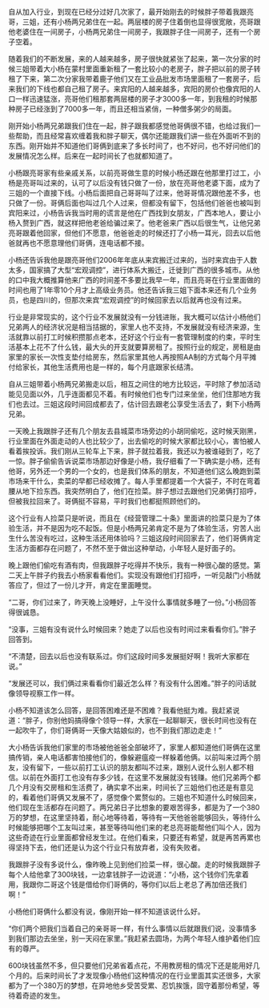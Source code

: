 自从加入行业，到现在已经分过好几次家了，最开始刚去的时候胖子带着我跟亮哥，三姐，还有小杨两兄弟住在一起。两层楼的房子住着倒也显得很宽敞，亮哥跟他老婆住在一间房子，小杨两兄弟住一间房子，我跟胖子住一间房子，还有一个房子空着。

随着我们的不断发展，来的人越来越多，房子很快就紧张了起来，第一次分家的时候三姐带着大小杨在蒙村里面重新租了一套比较小的老房子，胖子把以前的房子转租了下来，第二次分家我带着鹿子他们又在工业品批发市场里面租了一套房子，后来我们的下线也都自己租了房子。来宾阳的人越来越多，宾阳的房价也像宾阳的人口一样迅速猛涨，亮哥他们租那套两层楼的房子才3000多一年，到我租的时候那种房子已经涨到了7000多一年，而且还相当紧俏，一种僧多粥少的局面。

刚开始小杨两兄弟跟我们住在一起，胖子跟我都感觉他哥俩很不错，也给过我们一些帮助，而且经常喜欢缠着我和胖子聊天，偶尔还能跟我们讲一些在外面听不到的东西。刚开始并不知道他们哥俩到底来了多长时间了，也不好问，也不好问他们的发展情况怎么样。后来在一起时间长了也就都知道了。

小杨跟亮哥家有些亲戚关系，以前亮哥做生意的时候小杨还跟在他那里打过工，小杨是亮哥叫过来的，认可了以后没有钱只做了一份，放在亮哥他老婆下面，成为了三姐的一个直接下线。小杨后面把自己哥哥叫了过来，他哥哥情况跟他差不多，也只做了一份。哥俩后面也叫过几个人过来，但都没有留下，包括他们爸爸也被叫到宾阳来过，小杨告诉我当时用的谎言是他在广西找到女朋友，广西本地人，要让小杨入赘到广西，就这样把他老爸给骗过来了。他老爸来广西以后很生气，让他兄弟亮哥跟着他回家，但他们不愿意，他爸爸走的时候还打了小杨一耳光，回去以后他爸就再也不愿意理他们哥俩，连电话都不接。

小杨还告诉我他是跟亮哥他们2006年年底从来宾搬迁过来的，当时来宾由于人数太多，国家搞了大型“宏观调控”，进行体系大搬迁，迁徙到广西的很多城市。从他的口中我大概推算他来广西的时间差不多要比我早一年，而且亮哥在行业里面做的时间也用了1年零10个月才上高级业务员。他还告诉我三姐下面本来还有几个业务员，也是四川的，但那次来宾“宏观调控”的时候回家去以后就再也没有过来。

行业是非常现实的，这个行业不发展就没有一分钱进账，我大概可以估计小杨他们兄弟两人的经济状况是相当拮据的，家里人也不支持，不发展就没有经济来源，生活就靠以前打工时候积攒那点老本，还好这个行业有一套管理制度的约束，平时生活基本上花不了什么钱，最大头的开支就要算房租了。按照行业的规定，房租是由家里的家长一次性支垫付给房东，然后家里其他人再按照AA制的方式每个月平摊付给家长，其他生活费用也是一样的，每个月底跟家长结清。

自从三姐带着小杨两兄弟搬走以后，相互之间住的地方比较远，平时除了参加活动能见见面以外，几乎连面都见不着。有时候他们也专门过来坐坐，他们住那地方我们也去过。三姐这段时间回成都去了，估计回去跟老公享受生活去了，剩下小杨两兄弟。

一天晚上我跟胖子还有几个朋友去县城菜市场旁边的小胡同偷吃，这时候天刚黑，行业里面在外面走动的人也比较少了，出去偷吃的时候大家都比较小心，害怕被人看着挨投诉。我们刚从三轮车上下来，胖子就拉着我，我还以为被谁碰到了，吃了一惊。胖子偷偷告诉说菜市场那边好像是小杨，我仔细看了一下确实是小杨，还有他哥，另外还一个男的一个女的，也是我们体系的朋友，不知道他们这么晚跑到菜市场来干什么，卖菜的早都已经收摊了。每人手里都提着一个大袋子，不时在弯着腰从地下捡东西。我突然明白了，他们在捡菜。胖子想过去跟他们兄弟俩打招呼，但被我拉回来了。哥俩挺不容易，平时我们也都挺照顾他们的。

这个行业有人捡菜只是听说，而且在《经营管理二十条》里面讲的捡菜只是为了体验生活，并不是因为吃不起饭。但是小杨两兄弟肯定不是为了体验生活，穷苦人出生什么苦没有吃过，这种生活还用体验吗？三姐这段时间回家去了，他们哥俩肯定生活方面都存在问题了，不然不至于做出这种举动，小年轻人是好面子的。

晚上跟他们偷吃有酒有肉，但我跟胖子吃得并不快乐，我有一种很心酸的感觉。第二天上午胖子约我去小杨家看看他们。实现没有跟他们打招呼，一听见敲门小杨就答应了，但过了一份儿才开，肯定在里面睡觉。

“二哥，你们过来了，昨天晚上没睡好，上午没什么事情就多睡了一份。”小杨回答得很诚恳。

“没事，三姐有没有说什么时候回来？她走了以后也没有时间过来看看你们。”胖子回答到。

“不清楚，回去以后也没有联系过。你们这段时间多发展挺好啊！我听大家都在说。”

“发展还可以，我们俩过来看看你们最近怎么样？有没有什么困难。”胖子的问话就像领导视察工作一样。

小杨不知道该怎么回答，是回答困难还是不困难？我看他挺为难。我赶紧说道：“胖子，你别他妈搞得像个领导一样，大家在一起聊聊天，很长时间也没有在一起吹牛了，你们哥俩哥一天像大姑娘似的，也不到我们那边走走！”

大小杨告诉我他们家里的市场被他爸爸全部破坏了，家里人都知道他们哥俩在这里搞传销，亲人电话都害怕接他们的，像躲避瘟疫一样躲着他俩。以前叫来过两个朋友，没有留下，一些以前打工认识的朋友都叫不过来，跟别人说什么别人都不相信。以前在外面打工也没有存多少钱，在这里不发展就没有钱赚。他们兄弟两个都几个月没有交房租和生活费了，确实拿不出来，时间长了三姐他们也还是有意见的，看着他们哥俩又发展不了，感觉像个累赘似的。三姐也不知道什么时候回来，他们现在生活都存在问题了。两兄弟日子比想象的要艰苦得多，都是为了一个380万的梦想，在这里坚持着，耐心地等待着，等待有一天他爸爸能够回头，等待什么时候能够把哪个工友叫过来，甚至等待叫他们来的老总亮哥能帮他们叫个人，因为这些奇迹在行业里面都曾经发生过。在他们看来，只要还有希望，就是再苦再累也得坚持下去，他们还是认为这个行业只有放弃者，没有失败者。

我跟胖子没有多说什么，像昨晚上见到他们捡菜一样，很心酸。走的时候我跟胖子每个人给他拿了300块钱，一边拿钱胖子一边说道：“小杨，这个钱你们先拿着用，我跟你二哥这个钱是借给你们哥俩的，等你们以后上老总了再加倍还我们啊！”

小杨他们哥俩什么都没有说，像刚开始一样不知道该说什么好。

“你们两个把我们当着自己的亲哥哥一样，有什么事情以后就跟我们说，没事情多到我们那边去坐坐，别一天闷在家里。”我赶紧去圆场，为两个年轻人维护着他们应有的尊严。

600块钱虽然不多，但只要他们兄弟省着点花，不用教房租的情况下还是能用好几个月的。后来时间长了才发现像小杨他们这种情况的在行业里面其实还很多，大家都为了一个380万的梦想，在异地他乡受苦受累、忍饥挨饿，固守着那份希望，等待着奇迹的发生。

